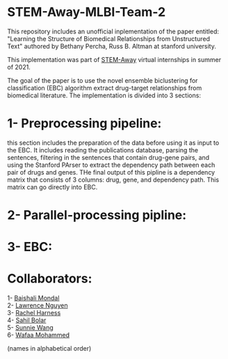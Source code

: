 # STEM-Away-MLBI-Team-2
This repository includes an unofficial inplementation of the paper entitled: "Learning the Structure of Biomedical
Relationships from Unstructured Text" authored by Bethany Percha, Russ B. Altman at stanford university.

This implementation was part of [STEM-Away](https://stemaway.com) virtual internships in summer of 2021. 

The goal of the paper is to use the novel ensemble biclustering for classification (EBC) algorithm extract drug-target relationships from biomedical literature. The implementation is divided into 3 sections:

# 1- Preprocessing pipeline: 
this section includes the preparation of the data before using it as input to the EBC. It includes reading the publications database, parsing the sentences, filtering in the sentences that contain drug-gene pairs, and using the Stanford PArser to extract the dependency path between each pair of drugs and genes. THe final output of this pipline is a dependency matrix that consists of 3 columns: drug, gene, and dependency path. This matrix can go directly into EBC.

# 2- Parallel-processing pipline:

# 3- EBC:

# Collaborators:
1- [Baishali Mondal]()\
2- [Lawrence Nguyen](https://github.com/law-nguyen)\
3- [Rachel Harness](https://github.com/harnesrs)\
4- [Sahil Bolar](https://github.com/sahil-bolar)\
5- [Sunnie Wang]()\
6- [Wafaa Mohammed](https://github.com/Wafaa014)

(names in alphabetical order)
